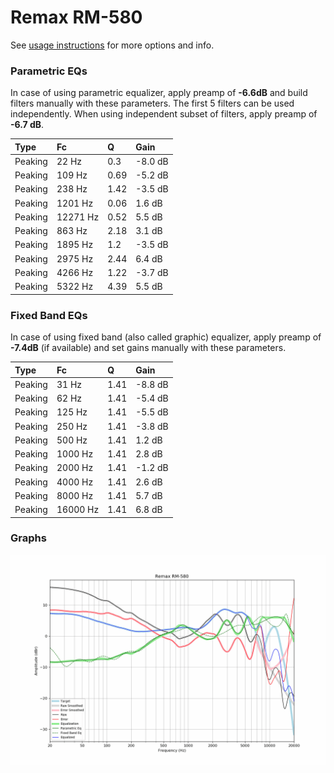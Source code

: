 # Remax RM-580
See [usage instructions](https://github.com/jaakkopasanen/AutoEq#usage) for more options and info.

### Parametric EQs
In case of using parametric equalizer, apply preamp of **-6.6dB** and build filters manually
with these parameters. The first 5 filters can be used independently.
When using independent subset of filters, apply preamp of **-6.7 dB**.

| Type    | Fc       |    Q | Gain    |
|:--------|:---------|:-----|:--------|
| Peaking | 22 Hz    | 0.3  | -8.0 dB |
| Peaking | 109 Hz   | 0.69 | -5.2 dB |
| Peaking | 238 Hz   | 1.42 | -3.5 dB |
| Peaking | 1201 Hz  | 0.06 | 1.6 dB  |
| Peaking | 12271 Hz | 0.52 | 5.5 dB  |
| Peaking | 863 Hz   | 2.18 | 3.1 dB  |
| Peaking | 1895 Hz  | 1.2  | -3.5 dB |
| Peaking | 2975 Hz  | 2.44 | 6.4 dB  |
| Peaking | 4266 Hz  | 1.22 | -3.7 dB |
| Peaking | 5322 Hz  | 4.39 | 5.5 dB  |

### Fixed Band EQs
In case of using fixed band (also called graphic) equalizer, apply preamp of **-7.4dB**
(if available) and set gains manually with these parameters.

| Type    | Fc       |    Q | Gain    |
|:--------|:---------|:-----|:--------|
| Peaking | 31 Hz    | 1.41 | -8.8 dB |
| Peaking | 62 Hz    | 1.41 | -5.4 dB |
| Peaking | 125 Hz   | 1.41 | -5.5 dB |
| Peaking | 250 Hz   | 1.41 | -3.8 dB |
| Peaking | 500 Hz   | 1.41 | 1.2 dB  |
| Peaking | 1000 Hz  | 1.41 | 2.8 dB  |
| Peaking | 2000 Hz  | 1.41 | -1.2 dB |
| Peaking | 4000 Hz  | 1.41 | 2.6 dB  |
| Peaking | 8000 Hz  | 1.41 | 5.7 dB  |
| Peaking | 16000 Hz | 1.41 | 6.8 dB  |

### Graphs
![](./Remax%20RM-580.png)